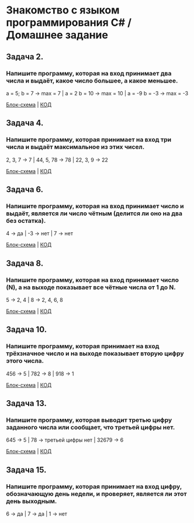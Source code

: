 # Знакомство с языком программирования С# / Домашнее задание

## Задача 2. 
### Напишите программу, которая на вход принимает два числа и выдаёт, какое число большее, а какое меньшее.

a = 5; b = 7 -> max = 7 |
a = 2 b = 10 -> max = 10 |
a = -9 b = -3 -> max = -3

[Блок-схема](./Task_2/diagram.drawio.png) | [КОД](./Task_2/Program.cs)

## Задача 4. 
### Напишите программу, которая принимает на вход три числа и выдаёт максимальное из этих чисел.

2, 3, 7 -> 7 | 44, 5, 78 -> 78 | 22, 3, 9 -> 22

[Блок-схема](./Task_4/diagram.drawio.png) | [КОД](./Task_4/Program.cs)

## Задача 6.
### Напишите программу, которая на вход принимает число и выдаёт, является ли число чётным (делится ли оно на два без остатка).

4 -> да | -3 -> нет | 7 -> нет

[Блок-схема](./Task_6/diagram.drawio.png) | [КОД](./Task_6/Program.cs)

## Задача 8. 
### Напишите программу, которая на вход принимает число (N), а на выходе показывает все чётные числа от 1 до N.

5 -> 2, 4 | 8 -> 2, 4, 6, 8

[Блок-схема](./Task_8/diagram.drawio.png) | [КОД](./Task_8/Program.cs)

## Задача 10.
### Напишите программу, которая принимает на вход трёхзначное число и на выходе показывает вторую цифру этого числа.

456 -> 5 | 782 -> 8 | 918 -> 1

[Блок-схема]() | [КОД]()

## Задача 13.
### Напишите программу, которая выводит третью цифру заданного числа или сообщает, что третьей цифры нет.

645 -> 5 | 78 -> третьей цифры нет | 32679 -> 6

[Блок-схема]() | [КОД]()

## Задача 15.
### Напишите программу, которая принимает на вход цифру, обозначающую день недели, и проверяет, является ли этот день выходным.

6 -> да | 7 -> да | 1 -> нет